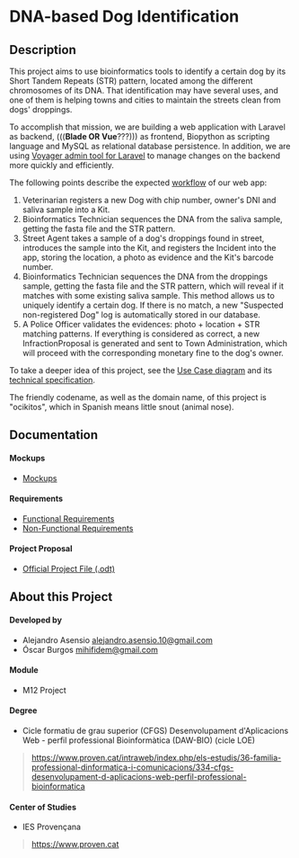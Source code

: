 # DNA-based Dog Identification

## Description

This project aims to use bioinformatics tools to identify a certain dog by its Short Tandem Repeats (STR) pattern, located among the different chromosomes of its DNA. That identification may have several uses, and one of them is helping towns and cities to maintain the streets clean from dogs' droppings.

To accomplish that mission, we are building a web application with Laravel as backend, (((__Blade OR Vue__???))) as frontend, Biopython as scripting language and MySQL as relational database persistence. In addition, we are using [Voyager admin tool for Laravel](https://laravelvoyager.com/) to manage changes on the backend more quickly and efficiently.

The following points describe the expected [workflow](documentation/workflow.png) of our web app:

1. Veterinarian registers a new Dog with chip number, owner's DNI and saliva sample into a Kit.
2. Bioinformatics Technician sequences the DNA from the saliva sample, getting the fasta file and the STR pattern.
3. Street Agent takes a sample of a dog's droppings found in street, introduces the sample into the Kit, and registers the Incident into the app, storing the location, a photo as evidence and the Kit's barcode number.
4. Bioinformatics Technician sequences the DNA from the droppings sample, getting the fasta file and the STR pattern, which will reveal if it matches with some existing saliva sample. This method allows us to uniquely identify a certain dog. If there is no match, a new "Suspected non-registered Dog" log is automatically stored in our database.
5. A Police Officer validates the evidences: photo + location + STR matching patterns. If everything is considered as correct, a new InfractionProposal is generated and sent to Town Administration, which will proceed with the corresponding monetary fine to the dog's owner.

To take a deeper idea of this project, see the [Use Case diagram](documentation/use-case-diagram.png) and its [technical specification](documentation/use-case-specification.odt).

The friendly codename, as well as the domain name, of this project is "ocikitos", which in Spanish means little snout (animal nose).

## Documentation

#### Mockups
- [Mockups](documentation/mockups.pdf)

#### Requirements
- [Functional Requirements](documentation/working-files/00-project-proposal/requirements/functional-requirements.md)
- [Non-Functional Requirements](documentation/working-files/00-project-proposal/requirements/non-functional-requirements.md)

#### Project Proposal
- [Official Project File (.odt)](documentation/project.pdf)

## About this Project

#### Developed by
- Alejandro Asensio <alejandro.asensio.10@gmail.com>
- Óscar Burgos <mihifidem@gmail.com>

#### Module
- M12 Project

#### Degree
- Cicle formatiu de grau superior (CFGS) Desenvolupament d'Aplicacions Web - perfil professional Bioinformàtica (DAW-BIO) (cicle LOE)
> <https://www.proven.cat/intraweb/index.php/els-estudis/36-familia-professional-dinformatica-i-comunicacions/334-cfgs-desenvolupament-d-aplicacions-web-perfil-professional-bioinformatica>

#### Center of Studies
- IES Provençana
> https://www.proven.cat
